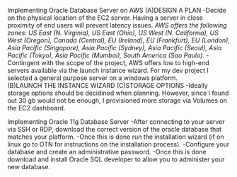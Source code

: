 Implementing Oracle Database Server on AWS
(A)DESIGN A PLAN
-Decide on the physical location of the EC2 server.  Having a server in close proximity of end users will prevent latency 
 issues.
*AWS offers the following zones:  US East (N. Virginia), US East (Ohio), US West (N. California), US West (Oregon), Canada (Central), 
EU (Ireland), EU (Frankfurt), EU (London), Asia Pacific (Singapore), Asia Pacific (Sydney), Asia Pacific (Seoul), Asia Pacific (Tokyo), 
Asia Pacific (Mumbai), South America (Sao Paulo)*.
-Contingent with the scope of the project, AWS offers low to high-end servers available via the launch instance wizard. 
 For my dev project I selected a general purpose server on a windows platform.  
(B)LAUNCH THE INSTANCE WIZARD
(C)STORAGE OPTIONS
-Ideally storage options should be decidined when planning.  However, since I found out 30 gb would not be enough, I provisioned 
 more storage via Volumes on the EC2 dashboard.
 
 Implementing Oracle 11g Database Server
 -After connecting to your server via SSH or RDP, download the correct version of the oracle database that matches your platform.
 -Once this is done run the installation wizard (if on linux go to OTN for instructions on the installation process).
 -Configure your database and create an administrative password.
 -Once this is done download and install Oracle SQL developer to allow you to administer your new database.
 
